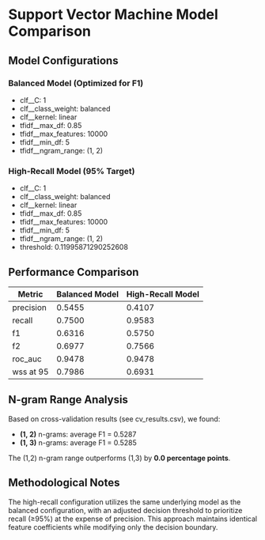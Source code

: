 # Support Vector Machine Model Comparison

## Model Configurations

### Balanced Model (Optimized for F1)
- clf__C: 1
- clf__class_weight: balanced
- clf__kernel: linear
- tfidf__max_df: 0.85
- tfidf__max_features: 10000
- tfidf__min_df: 5
- tfidf__ngram_range: (1, 2)

### High-Recall Model (95% Target)
- clf__C: 1
- clf__class_weight: balanced
- clf__kernel: linear
- tfidf__max_df: 0.85
- tfidf__max_features: 10000
- tfidf__min_df: 5
- tfidf__ngram_range: (1, 2)
- threshold: 0.11995871290252608

## Performance Comparison

| Metric | Balanced Model | High-Recall Model |
|--------|---------------|-------------------|
| precision | 0.5455 | 0.4107 |
| recall | 0.7500 | 0.9583 |
| f1 | 0.6316 | 0.5750 |
| f2 | 0.6977 | 0.7566 |
| roc_auc | 0.9478 | 0.9478 |
| wss at 95 | 0.7986 | 0.6931 |

## N-gram Range Analysis

Based on cross-validation results (see cv_results.csv), we found:

- **(1, 2)** n-grams: average F1 = 0.5287
- **(1, 3)** n-grams: average F1 = 0.5285

The (1,2) n-gram range outperforms (1,3) by **0.0 percentage points**.

## Methodological Notes

The high-recall configuration utilizes the same underlying model as the balanced configuration, with an adjusted decision threshold to prioritize recall (≥95%) at the expense of precision. This approach maintains identical feature coefficients while modifying only the decision boundary.
